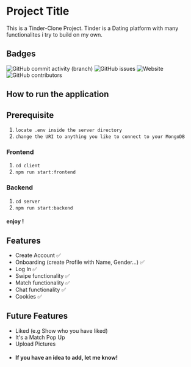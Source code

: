 
# Project Title

This is a Tinder-Clone Project. 
Tinder is a Dating platform with many functionalites i try to build on my own. 


## Badges


![GitHub commit activity (branch)](https://img.shields.io/github/commit-activity/m/darbeiter/tinder-clone/main)
![GitHub issues](https://img.shields.io/github/issues/darbeiter/tinder-clone)
![Website](https://img.shields.io/website?up_message=online&up_color=green&down_message=offline&down_color=red&url=https%3A%2F%2Fwww.dustinarbeiter.de)
![GitHub contributors](https://img.shields.io/github/contributors/darbeiter/tinder-clone)



## How to run the application

## Prerequisite
1. `locate .env inside the server directory`
2. `change the URI to anything you like to connect to your MongoDB`

### Frontend
1. `cd client`
2. `npm run start:frontend`
### Backend
1. `cd server`
2. `npm run start:backend`


#### enjoy !
## Features

- Create Account ✅
- Onboarding (create Profile with Name, Gender...) ✅
- Log In ✅
- Swipe functionality ✅
- Match functionality ✅
- Chat functionality ✅
- Cookies ✅

## Future Features 

- Liked (e.g Show who you have liked)
- It's a Match Pop Up
- Upload Pictures
- #### If you have an idea to add, let me know!


